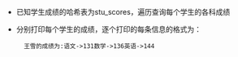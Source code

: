 - 已知学生成绩的哈希表为stu\_scores，遍历查询每个学生的各科成绩
- 分别打印每个学生的成绩，逐个打印的每条信息的格式为：

        王雪的成绩为:语文->131数学->136英语->144